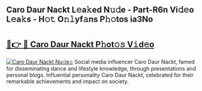 ## Caro Daur Nackt L𝚎a𝚔ed N𝚞𝚍e - Part-R6n Vi𝚍𝚎o L𝚎a𝚔s - H𝚘𝚝 O𝚗𝚕yf𝚊ns P𝚑𝚘tos ia3No

# <h2><a href="http://kf0nah.oniu.top/?m=Caro+Daur+Nackt">🔗👉 🔴 Caro Daur Nackt P𝚑ot𝚘𝚜 V𝚒d𝚎o</a></h2>

[![Caro Daur Nackt Nu𝚍e𝚜](https://i.imgur.com/0qMVB7G.gif)](http://kf0nah.oniu.top/?m=Caro+Daur+Nackt)
Social media influencer Caro Daur Nackt, famed for disseminating dance and lifestyle knowledge, through presentations and personal blogs. Influential personality Caro Daur Nackt, celebrated for their remarkable achievements and impact on society.  
